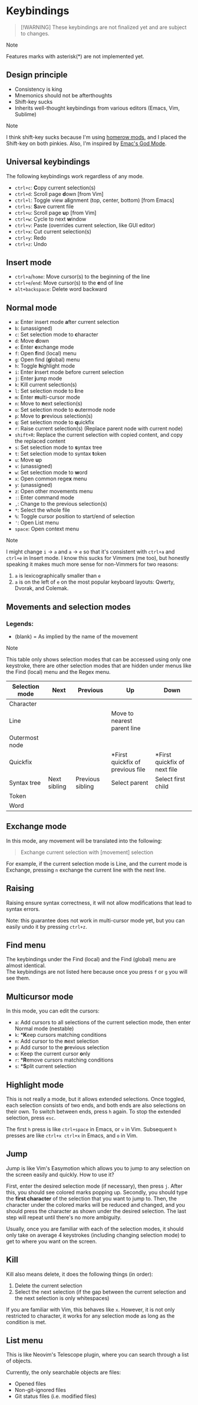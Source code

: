 # Keybindings
>  [!WARNING]
> These keybindings are not finalized yet and are subject to changes.

> [!NOTE] 
> Features marks with asterisk(*) are not implemented yet.

## Design principle
- Consistency is king 
- Mnemonics should not be afterthoughts
- Shift-key sucks 
- Inherits well-thought keybindings from various editors (Emacs, Vim, Sublime)

> [!NOTE] 
> I think shift-key sucks because I'm using [homerow mods](https://precondition.github.io/home-row-mods), and I placed the Shift-key on both pinkies. Also, I'm inspired by [Emac's God Mode](https://github.com/emacsorphanage/god-mode).

## Universal keybindings
The following keybindings work regardless of any mode. 


- `ctrl+c`: **C**opy current selection(s)
- `ctrl+d`: Scroll page **d**own [from Vim]
- `ctrl+l`: Toggle view a**l**ignment (top, center, bottom) [from Emacs]
- `ctrl+s`: **S**ave current file
- `ctrl+u`: Scroll page **u**p [from Vim]
- `ctrl+w`: Cycle to next **w**indow
- `ctrl+v`: Paste (overrides current selection, like GUI editor)
- `ctrl+x`: Cut current selection(s)
- `ctrl+y`: Redo
- `ctrl+z`: Undo

## Insert mode
- `ctrl+a`/`home`: Move cursor(s) to the beginning of the line
- `ctrl+e`/`end`: Move cursor(s) to the **e**nd of line
- `alt+backspace`: Delete word backward

## Normal mode
- `a`: Enter insert mode **a**fter current selection
- `b`:  (unassigned)
- `c`: Set selection mode to **c**haracter
- `d`: Move **d**own
- `e`: Enter **e**xchange  mode
- `f`: Open **f**ind (local) menu
- `g`: Open find (**g**lobal) menu
- `h`: Toggle **h**ighlight mode
- `i`: Enter **i**nsert mode before current selection
- `j`: Enter **j**ump mode
- `k`: Kill current selection(s)
- `l`: Set selection mode to **l**ine
- `m`: Enter **m**ulti-cursor mode
- `n`: Move to **n**ext selection(s)
- `o`: Set selection mode to **o**utermode node
- `p`: Move to **p**revious selection(s)
- `q`: Set selection mode to **q**uickfix
- `r`: Raise current selection(s) (Replace parent node with current node)
- `shift+R`: Replace the current selection with copied content, and copy the replaced content
- `s`: Set selection mode to **s**yntax tree
- `t`: Set selection mode to syntax **t**oken
- `u`: Move **u**p
- `v`: (unassigned)
- `w`: Set selection mode to **w**ord
- `x`: Open common rege**x** menu
- `y`: (unassigned)
- `z`: Open other movements menu
- `:`: Enter command mode
- `,`: Change to the previous selection(s)
- `*`: Select the whole file
- `%`: Toggle cursor position to start/end of selection
- `'`: Open List menu
- `space`: Open context menu

> [!NOTE] 
> I might change `i` -> `a` and `a` -> `e` so that it's consistent with `ctrl+a` and `ctrl+e` in Insert mode. I know this sucks for Vimmers (me too), but honestly speaking it makes much more sense for non-Vimmers for two reasons:
> 1. `a` is lexicographically smaller than `e`
> 2. `a` is on the left of `e` on the most popular keyboard layouts: Qwerty, Dvorak, and Colemak.

## Movements and selection modes
### Legends:
- (blank) = As implied by the name of the movement

> [!NOTE] 
> This table only shows selection modes that can be accessed using only one keystroke, there are other selection modes that are hidden under menus like the Find (local) menu and the Regex menu.

| Selection mode | Next | Previous | Up | Down |   
|--|--|--|--|--|   
| Character | | | |
| Line | | | Move to nearest parent line |
| Outermost node | | | |
| Quickfix | | | *First quickfix of previous file | *First quickfix of next file
| Syntax tree | Next sibling | Previous sibling | Select parent | Select first child
| Token | | | |
|Word | | | |

## Exchange mode
In this mode, any movement will be translated into the following:
> Exchange current selection with [movement] selection

For example, if the current selection mode is Line, and the current mode is Exchange, pressing `n` exchange the current line with the next line.

## Raising
Raising ensure syntax correctness, it will not allow modifications that lead to syntax errors.

Note: this guarantee does not work in multi-cursor mode yet, but you can easily undo it by pressing `ctrl+z`.

## Find menu
The keybindings under the Find (local) and the Find (global) menu are almost identical.  
The keybindings are not listed here because once you press `f` or `g` you will see them.

## Multicursor mode
In this mode, you can edit the cursors:
- `a`: Add cursors to all selections of the current selection mode, then enter Normal mode (nestable)
- `k`: ***K**eep cursors matching conditions
- `n`: Add cursor to the **n**ext selection
- `p`: Add cursor to the **p**revious selection
- `o`: Keep the current cursor **o**nly
- `r`: ***R**emove cursors matching conditions
- `s`: ***S**plit current selection

## Highlight mode
This is not really a mode, but it allows extended selections. 
Once toggled, each selection consists of two ends, and both ends are also selections on their own. 
To switch between ends, press `h` again. 
To stop the extended selection, press `esc`.

The first `h` press is like `ctrl+space` in Emacs, or `v` in Vim.
Subsequent `h` presses are like `ctrl+x ctrl+x` in Emacs, and `o` in Vim.

## Jump
Jump is like Vim's Easymotion which allows you to jump to any selection on the screen easily and quickly. How to use it?

First, enter the desired selection mode (if necessary), then press `j`. 
After this, you should see colored marks popping up.
Secondly, you should type the **first character** of the selection that you want to jump to.
Then, the character under the colored marks will be reduced and changed, and you should press the character as shown under the desired selection. 
The last step will repeat until there's no more ambiguity.

Usually, once you are familiar with each of the selection modes, it should only take on average 4 keystrokes (including changing selection mode) to get to where you want on the screen.

## Kill
Kill also means delete, it does the following things (in order):
1. Delete the current selection
2. Select the next selection (if the gap between the current selection and the next selection is only whitespaces)

If you are familiar with Vim, this behaves like `x`. However, it is not only restricted to character, it works for any selection mode as long as the condition is met.

## List menu
This is like Neovim's Telescope plugin, where you can search through a list of objects.

Currently, the only searchable objects are files:

- Opened files
- Non-git-ignored files
- Git status files (i.e. modified files) 
